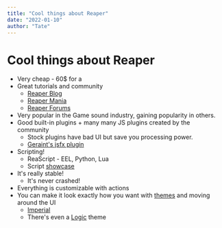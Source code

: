 ```yaml
---
title: "Cool things about Reaper"
date: "2022-01-10"
author: "Tate"
---
```


# Cool things about Reaper

- Very cheap - 60$ for a
- Great tutorials and community
  - [Reaper Blog](https://www.youtube.com/user/audiogeekzine)
  - [Reaper Mania](https://www.youtube.com/channel/UCq297H7Ca98HlB5mVFHGSsQ)
  - [Reaper Forums](https://forum.cockos.com/forumdisplay.php?f=20)
- Very popular in the Game sound industry, gaining popularity in others.
- Good built-in plugins + many many JS plugins created by the community
  - Stock plugins have bad UI but save you processing power.
  - [Geraint's jsfx plugin](https://geraintluff.github.io/jsfx/)
- Scripting!
  - ReaScript - EEL, Python, Lua
  - Script [showcase](https://www.admiralbumblebee.com/ReaperScripts.html)
- It's really stable!
  - It's never crashed!
- Everything is customizable with actions
- You can make it look exactly how you want with [themes](https://stash.reaper.fm/browse.php?q=tag%3AThemes&cat=Themes&v=th&o=ha&pp=24) and moving around the UI
  - [Imperial](http://www.houseofwhitetie.com/reaper/imperial/wt_imperial.html)
  - There's even a [Logic](https://stash.reaper.fm/theme/1964/I%20Logic%20V2%20Public.ReaperThemeZip) theme
